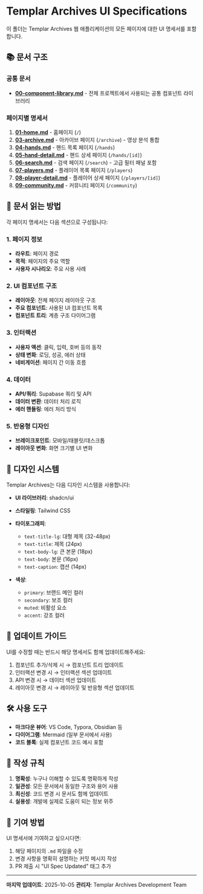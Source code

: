# Templar Archives UI Specifications

이 폴더는 Templar Archives 웹 애플리케이션의 모든 페이지에 대한 UI 명세서를 포함합니다.

## 📚 문서 구조

### 공통 문서
- **[00-component-library.md](./00-component-library.md)** - 전체 프로젝트에서 사용되는 공통 컴포넌트 라이브러리

### 페이지별 명세서
1. **[01-home.md](./01-home.md)** - 홈페이지 (`/`)
2. **[03-archive.md](./03-archive.md)** - 아카이브 페이지 (`/archive`) - 영상 분석 통합
3. **[04-hands.md](./04-hands.md)** - 핸드 목록 페이지 (`/hands`)
4. **[05-hand-detail.md](./05-hand-detail.md)** - 핸드 상세 페이지 (`/hands/[id]`)
5. **[06-search.md](./06-search.md)** - 검색 페이지 (`/search`) - 고급 필터 패널 포함
6. **[07-players.md](./07-players.md)** - 플레이어 목록 페이지 (`/players`)
7. **[08-player-detail.md](./08-player-detail.md)** - 플레이어 상세 페이지 (`/players/[id]`)
8. **[09-community.md](./09-community.md)** - 커뮤니티 페이지 (`/community`)

## 📖 문서 읽는 방법

각 페이지 명세서는 다음 섹션으로 구성됩니다:

### 1. 페이지 정보
- **라우트**: 페이지 경로
- **목적**: 페이지의 주요 역할
- **사용자 시나리오**: 주요 사용 사례

### 2. UI 컴포넌트 구조
- **레이아웃**: 전체 페이지 레이아웃 구조
- **주요 컴포넌트**: 사용된 UI 컴포넌트 목록
- **컴포넌트 트리**: 계층 구조 다이어그램

### 3. 인터랙션
- **사용자 액션**: 클릭, 입력, 호버 등의 동작
- **상태 변화**: 로딩, 성공, 에러 상태
- **네비게이션**: 페이지 간 이동 흐름

### 4. 데이터
- **API/쿼리**: Supabase 쿼리 및 API
- **데이터 변환**: 데이터 처리 로직
- **에러 핸들링**: 에러 처리 방식

### 5. 반응형 디자인
- **브레이크포인트**: 모바일/태블릿/데스크톱
- **레이아웃 변화**: 화면 크기별 UI 변화

## 🎨 디자인 시스템

Templar Archives는 다음 디자인 시스템을 사용합니다:

- **UI 라이브러리**: shadcn/ui
- **스타일링**: Tailwind CSS
- **타이포그래피**:
  - `text-title-lg`: 대형 제목 (32-48px)
  - `text-title`: 제목 (24px)
  - `text-body-lg`: 큰 본문 (18px)
  - `text-body`: 본문 (16px)
  - `text-caption`: 캡션 (14px)

- **색상**:
  - `primary`: 브랜드 메인 컬러
  - `secondary`: 보조 컬러
  - `muted`: 비활성 요소
  - `accent`: 강조 컬러

## 🔄 업데이트 가이드

UI를 수정할 때는 반드시 해당 명세서도 함께 업데이트해주세요:

1. 컴포넌트 추가/삭제 시 → 컴포넌트 트리 업데이트
2. 인터랙션 변경 시 → 인터랙션 섹션 업데이트
3. API 변경 시 → 데이터 섹션 업데이트
4. 레이아웃 변경 시 → 레이아웃 및 반응형 섹션 업데이트

## 🛠 사용 도구

- **마크다운 뷰어**: VS Code, Typora, Obsidian 등
- **다이어그램**: Mermaid (일부 문서에서 사용)
- **코드 블록**: 실제 컴포넌트 코드 예시 포함

## 📝 작성 규칙

1. **명확성**: 누구나 이해할 수 있도록 명확하게 작성
2. **일관성**: 모든 문서에서 동일한 구조와 용어 사용
3. **최신성**: 코드 변경 시 문서도 함께 업데이트
4. **실용성**: 개발에 실제로 도움이 되는 정보 위주

## 🤝 기여 방법

UI 명세서에 기여하고 싶으시다면:

1. 해당 페이지의 `.md` 파일을 수정
2. 변경 사항을 명확히 설명하는 커밋 메시지 작성
3. PR 제출 시 "UI Spec Updated" 태그 추가

---

**마지막 업데이트**: 2025-10-05
**관리자**: Templar Archives Development Team
